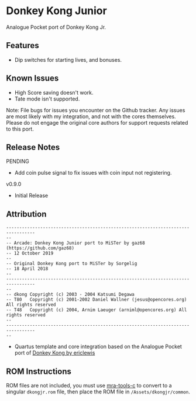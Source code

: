 # Donkey Kong Junior

Analogue Pocket port of Donkey Kong Jr.

## Features

* Dip switches for starting lives, and bonuses.

## Known Issues

* High Score saving doesn't work.
* Tate mode isn't supported.

Note:  File bugs for issues you encounter on the Github tracker.  Any issues are most likely with my integration, and not with the cores themselves.  Please do not engage the original core authors for support requests related to this port.

## Release Notes
PENDING
* Add coin pulse signal to fix issues with coin input not registering.

v0.9.0
* Initial Release

## Attribution

```
---------------------------------------------------------------------------------
-- 
-- Arcade: Donkey Kong Junior port to MiSTer by gaz68 (https://github.com/gaz68)
-- 12 October 2019
-- 
-- Original Donkey Kong port to MiSTer by Sorgelig
-- 18 April 2018
-- 
---------------------------------------------------------------------------------
-- 
-- dkong Copyright (c) 2003 - 2004 Katsumi Degawa
-- T80   Copyright (c) 2001-2002 Daniel Wallner (jesus@opencores.org) All rights reserved
-- T48   Copyright (c) 2004, Arnim Laeuger (arniml@opencores.org) All rights reserved
-- 
---------------------------------------------------------------------------------
-- 
```

-  Quartus template and core integration based on the Analogue Pocket port of [Donkey Kong by ericlewis](https://github.com/ericlewis/openFPGA-DonkeyKong)

## ROM Instructions

ROM files are not included, you must use [mra-tools-c](https://github.com/sebdel/mra-tools-c/) to convert to a singular `dkongjr.rom` file, then place the ROM file in `/Assets/dkongjr/common`.
